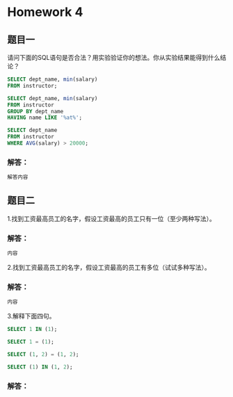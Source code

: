 # Homework 4
## 题目一
请问下面的SQL语句是否合法？用实验验证你的想法。你从实验结果能得到什么结论？
```sql
SELECT dept_name, min(salary)
FROM instructor;

SELECT dept_name, min(salary)
FROM instructor
GROUP BY dept_name
HAVING name LIKE '%at%';

SELECT dept_name
FROM instructor
WHERE AVG(salary) > 20000;
```
### 解答：

```txt
解答内容
```
## 题目二
1.找到工资最高员工的名字，假设工资最高的员工只有一位（至少两种写法）。
### 解答：
```txt
内容
```
2.找到工资最高员工的名字，假设工资最高的员工有多位（试试多种写法）。
### 解答：
```sql
内容
```
3.解释下面四句。
```sql
SELECT 1 IN (1);

SELECT 1 = (1);

SELECT (1, 2) = (1, 2);

SELECT (1) IN (1, 2);
```
### 解答：
